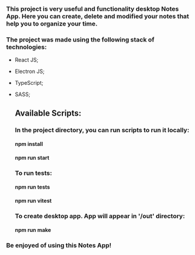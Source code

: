 ### This project is very useful and functionality desktop Notes App. Here you can create, delete and modified your notes that help you to organize your time.

### The project was made using the following stack of technologies:
- React JS;
- Electron JS;
- TypeScript;
- SASS;

  ## Available Scripts:
  ### In the project directory, you can run scripts to run it locally:
  #### npm install
  #### npm run start
  ### To run tests:
  #### npm run tests
  #### npm run vitest
  ### To create desktop app. App will appear in '/out' directory:
  #### npm run make

### Be enjoyed of using this Notes App!
